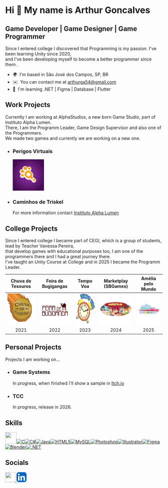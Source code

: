 Hi 👋 My name is Arthur Goncalves
=================================

Game Developer | Game Designer | Game Programmer
------------------------------------------------
<p align="left">
  Since I entered college I discovered that Programming is my passion. I've been learning Unity since 2020,<br>
  and I've been developing myself to become a better programmer since them.
</p>

* 🌍  I'm based in São José dos Campos, SP, BR
* ✉️  You can contact me at [arthurga54@gmail.com](mailto:arthurga54@gmail.com)
* 🧠  I'm learning .NET | Figma | Database | Flutter

## Work Projects

<p align="left">
Currently I am working at AlphaStudios, a new born Game Studio, part of Instituto Alpha Lumen.<br>
There, I am the Programm Leader, Game Design Supervisor and also one of the Programmers.<br>
We made two games and currently we are working on a new one.
</p>

* ### Perigos Virtuais
  <a href="https://play.google.com/store/apps/details?id=com.alphastudios.perigosvirtuais"><img src="https://github.com/SimpleG20/SimpleG20/blob/main/perigos-virtuais-icone-02.png" height="100" width="100"></a>

* ### Caminhos de Triskel
  For more information contact <a href="https://www.alphalumen.org.br">Instituto Alpha Lumen</a>

## College Projects
<p align="left"> 
Since I entered college I became part of CEGI, which is a group of students, lead by Teacher Vanessa Pereira, <br>
that develop games with educational purposes too, I am one of the programmers there and I had a great journey there.<br>
I've taught an Untiy Course at College and in 2025 I became the Programm Leader.
</p>

| <b>Chuva de Tesouros</b> | <b>Feira de Bugigangas</b> | <b>Tempo Voa</b> | <b>Marketplay (SBGames)</b> | <b>Amélia pelo Mundo</b> |
| :---: | :---: | :---: |  :---: |  :---: |
| <a href="https://cegi.unifesp.br/entretenimento/chuva-de-tesouros"><img src="https://github.com/SimpleG20/SimpleG20/blob/main/Chuva%20de%20Tesouro.png" height="100" width="100"></a> | <a href="https://cegi.unifesp.br/entretenimento/feira-de-bugigangas"><img src="https://github.com/SimpleG20/SimpleG20/blob/main/Feira.png" height="100" width="100"></a> | <a href="https://cegi.unifesp.br/entretenimento/tempo-voa"><img src="https://github.com/SimpleG20/SimpleG20/blob/main/Tempo%20Voa.png" height="100" width="100"></a> | <a href="https://cegi.unifesp.br/entretenimento/marketplay"><img src="https://github.com/SimpleG20/SimpleG20/blob/main/Marketplay.png" height="100" width="100"></a> | <a href="https://cegi.unifesp.br/entretenimento/amelia-pelo-mundo"><img src="https://github.com/SimpleG20/SimpleG20/blob/main/Amelia.png" height="100" width="100"></a> |
| 2021 | 2022 | 2023 | 2024 | 2025 |
  
## Personal Projects
<p>Projects I am working on...</p>

* ### Game Systems
  In progress, when finished I'll show a sample in <a href="https://simpleg20.itch.io">Itch.io</a>

* ### TCC
  In progress, release in 2026.
  
## Skills

<p align="left">
<a><img src="https://raw.githubusercontent.com/marwin1991/profile-technology-icons/refs/heads/main/icons/unity.png" width="36" height="36"></a><a href="https://docs.microsoft.com/en-us/cpp/?view=msvc-170" target="_blank" rel="noreferrer"><img src="https://raw.githubusercontent.com/danielcranney/readme-generator/main/public/icons/skills/c-colored.svg" width="36" height="36" alt="C" /></a><a href="https://docs.microsoft.com/en-us/dotnet/csharp/" target="_blank" rel="noreferrer"><img src="https://raw.githubusercontent.com/danielcranney/readme-generator/main/public/icons/skills/csharp-colored.svg" width="36" height="36" alt="C#" /></a><a href="https://www.oracle.com/java/" target="_blank" rel="noreferrer"><img src="https://raw.githubusercontent.com/danielcranney/readme-generator/main/public/icons/skills/java-colored.svg" width="36" height="36" alt="Java" /></a><a href="https://developer.mozilla.org/en-US/docs/Glossary/HTML5" target="_blank" rel="noreferrer"><img src="https://raw.githubusercontent.com/danielcranney/readme-generator/main/public/icons/skills/html5-colored.svg" width="36" height="36" alt="HTML5" /></a><a href="https://www.mysql.com/" target="_blank" rel="noreferrer"><img src="https://raw.githubusercontent.com/danielcranney/readme-generator/main/public/icons/skills/mysql-colored.svg" width="36" height="36" alt="MySQL" /></a><a href="https://www.adobe.com/uk/products/photoshop.html" target="_blank" rel="noreferrer"><img src="https://raw.githubusercontent.com/danielcranney/readme-generator/main/public/icons/skills/photoshop-colored.svg" width="36" height="36" alt="Photoshop" /></a><a href="https://www.adobe.com/uk/products/illustrator.html" target="_blank" rel="noreferrer"><img src="https://raw.githubusercontent.com/danielcranney/readme-generator/main/public/icons/skills/illustrator-colored.svg" width="36" height="36" alt="Illustrator" /></a><a href="https://www.figma.com/" target="_blank" rel="noreferrer"><img src="https://raw.githubusercontent.com/danielcranney/readme-generator/main/public/icons/skills/figma-colored.svg" width="36" height="36" alt="Figma" /></a><a href="https://www.blender.org/" target="_blank" rel="noreferrer"><img src="https://raw.githubusercontent.com/danielcranney/readme-generator/main/public/icons/skills/blender-colored.svg" width="36" height="36" alt="Blender" /></a><a href="https://dotnet.microsoft.com/en-us/" target="_blank" rel="noreferrer"><img src="https://raw.githubusercontent.com/danielcranney/readme-generator/main/public/icons/skills/dot-net-colored.svg" width="36" height="36" alt=".NET" /></a>
</p>


## Socials

<p align="left"> <a href="https://www.github.com/SimpleG20" target="_blank" rel="noreferrer"> <picture> <source media="(prefers-color-scheme: dark)" srcset="https://raw.githubusercontent.com/danielcranney/readme-generator/main/public/icons/socials/github-dark.svg" /> <source media="(prefers-color-scheme: light)" srcset="https://raw.githubusercontent.com/danielcranney/readme-generator/main/public/icons/socials/github.svg" /> <img src="https://raw.githubusercontent.com/danielcranney/readme-generator/main/public/icons/socials/github.svg" width="32" height="32" /> </picture> </a><a href="https://www.linkedin.com/in/arthur-gon%C3%A7alves-8756111a5/"><img src="https://github.com/tandpfun/skill-icons/blob/main/icons/LinkedIn.svg" height="32" width="32"></a></p>
